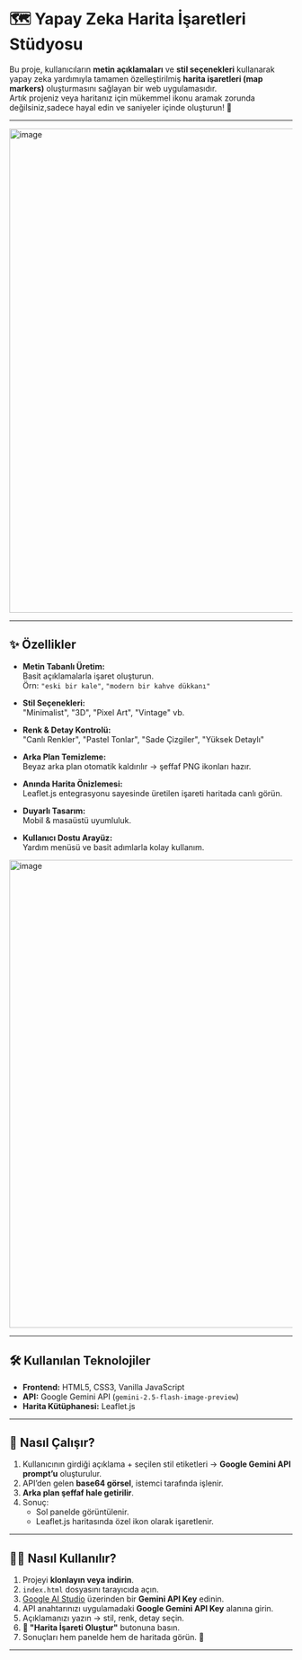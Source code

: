 # 🗺️ Yapay Zeka Harita İşaretleri Stüdyosu

Bu proje, kullanıcıların **metin açıklamaları** ve **stil seçenekleri** kullanarak yapay zeka yardımıyla tamamen özelleştirilmiş **harita işaretleri (map markers)** oluşturmasını sağlayan bir web uygulamasıdır.  
Artık projeniz veya haritanız için mükemmel ikonu aramak zorunda değilsiniz,sadece hayal edin ve saniyeler içinde oluşturun! 🚀

---

<img width="1517" height="862" alt="image" src="https://github.com/user-attachments/assets/9d256a5c-335c-4755-bba9-5e4da1509e1a" />


---

## ✨ Özellikler
- **Metin Tabanlı Üretim:**  
  Basit açıklamalarla işaret oluşturun.  
  Örn: `"eski bir kale"`, `"modern bir kahve dükkanı"`  

- **Stil Seçenekleri:**  
  "Minimalist", "3D", "Pixel Art", "Vintage" vb.  

- **Renk & Detay Kontrolü:**  
  "Canlı Renkler", "Pastel Tonlar", "Sade Çizgiler", "Yüksek Detaylı"  

- **Arka Plan Temizleme:**  
  Beyaz arka plan otomatik kaldırılır → şeffaf PNG ikonları hazır.  

- **Anında Harita Önizlemesi:**  
  Leaflet.js entegrasyonu sayesinde üretilen işareti haritada canlı görün.  

- **Duyarlı Tasarım:**  
  Mobil & masaüstü uyumluluk.  

- **Kullanıcı Dostu Arayüz:**  
  Yardım menüsü ve basit adımlarla kolay kullanım.  
<img width="1232" height="833" alt="image" src="https://github.com/user-attachments/assets/919d51f7-7568-4fab-a86e-956cd8cef674" />

---

## 🛠️ Kullanılan Teknolojiler
- **Frontend:** HTML5, CSS3, Vanilla JavaScript  
- **API:** Google Gemini API (`gemini-2.5-flash-image-preview`)  
- **Harita Kütüphanesi:** Leaflet.js  

---

## 🚀 Nasıl Çalışır?
1. Kullanıcının girdiği açıklama + seçilen stil etiketleri → **Google Gemini API prompt’u** oluşturulur.  
2. API’den gelen **base64 görsel**, istemci tarafında işlenir.  
3. **Arka plan şeffaf hale getirilir**.  
4. Sonuç:  
   - Sol panelde görüntülenir.  
   - Leaflet.js haritasında özel ikon olarak işaretlenir.  

---

## 🏃‍♂️ Nasıl Kullanılır?
1. Projeyi **klonlayın veya indirin**.  
2. `index.html` dosyasını tarayıcıda açın.  
3. [Google AI Studio](https://aistudio.google.com/) üzerinden bir **Gemini API Key** edinin.  
4. API anahtarınızı uygulamadaki **Google Gemini API Key** alanına girin.  
5. Açıklamanızı yazın → stil, renk, detay seçin.  
6. **🎨 "Harita İşareti Oluştur"** butonuna basın.  
7. Sonuçları hem panelde hem de haritada görün. 🎉  

---

